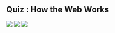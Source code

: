 ## Quiz : How the Web Works


![](/C1-introduction-to-front-end-development/week1/q-How-the-web-works/ss1.png)
![](/C1-introduction-to-front-end-development/week1/q-How-the-web-works/ss2.png)
![](/C1-introduction-to-front-end-development/week1/q-How-the-web-works/ss3.png)
